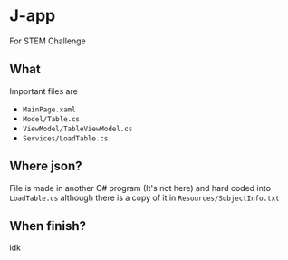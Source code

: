# J-app
For STEM Challenge

## What
Important files are
 - `MainPage.xaml` 
 - `Model/Table.cs`
 - `ViewModel/TableViewModel.cs`
 - `Services/LoadTable.cs`
## Where json?
File is made in another C# program (It's not here) and hard coded into `LoadTable.cs` although there is a copy of it in `Resources/SubjectInfo.txt`
## When finish?
idk
